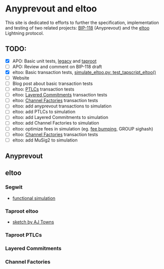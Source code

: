 # Anyprevout and eltoo

This site is dedicated to efforts to further the specification, implementation and testing of two related projects: [BIP-118](https://github.com/bitcoin/bips/blob/master/bip-0118.mediawiki) (Anyprevout) and the [eltoo](https://blockstream.com/eltoo.pdf) Lightning protocol.

## TODO:
 - [X] APO: Basic unit tests, [legacy](https://github.com/ajtowns/bitcoin/blob/57cb1249a20d2e09952040693eb62d04fe1f1399/src/test/sighash_tests.cpp#L247) and [taproot](https://github.com/ajtowns/bitcoin/blob/57cb1249a20d2e09952040693eb62d04fe1f1399/src/test/sighash_tests.cpp#L404)
 - [ ] APO: Review and comment on BIP-118 draft
 - [X] eltoo: Basic transaction tests, [simulate_eltoo.py: test_tapscript_eltoo()](https://github.com/remyers/bitcoin/blob/eltoo-anyprevout/test/functional/simulate_eltoo.py#L1623)
 - [ ] Website
 - [ ] Blog post about basic transaction tests
 - [ ] eltoo: [PTLCs](https://suredbits.com/schnorr-applications-scriptless-scripts) transaction tests
 - [ ] eltoo: [Layered Commitments](https://lists.linuxfoundation.org/pipermail/lightning-dev/2020-January/002448.html) transaction tests
 - [ ] eltoo: [Channel Factories](https://www.ncbi.nlm.nih.gov/pmc/articles/PMC6124062/) transaction tests
 - [ ] eltoo: add anyprevout transactions to simulation
 - [ ] eltoo: add PTLCs to simulation
 - [ ] eltoo: add Layered Commitments to simulation
 - [ ] eltoo: add Channel Factories to simulation
 - [ ] eltoo: optimize fees in simulation (eg. [fee bumping](https://lists.linuxfoundation.org/pipermail/bitcoin-dev/2021-May/019031.html), GROUP sighash)
 - [ ] eltoo: [Channel Factories](https://www.ncbi.nlm.nih.gov/pmc/articles/PMC6124062/) transaction tests
 - [ ] eltoo: add MuSig2 to simulation

## Anyprevout

## eltoo

### Segwit
* [functional simulation](https://github.com/remyers/bitcoin/blob/anyprevout/test/functional/simulate_eltoo.py)

### Taproot eltoo
* [sketch by AJ Towns](https://lists.linuxfoundation.org/pipermail/lightning-dev/2019-May/001996.html)

### Taproot PTLCs

### Layered Commitments

### Channel Factories

